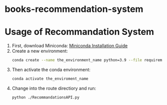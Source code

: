 # books-recommendation-system

# Usage of Recommandation System

1. First, download Miniconda: [Miniconda Installation Guide](https://docs.anaconda.com/free/miniconda/)
2. Create a new environment:
   ```bash
   conda create --name the_environment_name python=3.9 --file requirements.txt
3. Then activate the conda environment:
   ```bash
   conda activate the_enviroment_name
4. Change into the route directiory and run:
   ```bash
   python ./RecommandationsAPI.py
